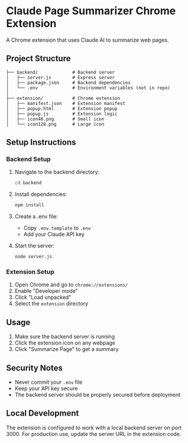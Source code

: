 # Claude Page Summarizer Chrome Extension

A Chrome extension that uses Claude AI to summarize web pages.

## Project Structure

```
├── backend/             # Backend server
│   ├── server.js        # Express server
│   ├── package.json     # Backend dependencies
│   └── .env             # Environment variables (not in repo)
│
├── extension/           # Chrome extension
│   ├── manifest.json    # Extension manifest
│   ├── popup.html       # Extension popup
│   ├── popup.js         # Extension logic
│   ├── icon48.png       # Small icon
│   └── icon128.png      # Large icon
```

## Setup Instructions

### Backend Setup
1. Navigate to the backend directory:
   ```bash
   cd backend
   ```

2. Install dependencies:
   ```bash
   npm install
   ```

3. Create a .env file:
   - Copy `.env.template` to `.env`
   - Add your Claude API key

4. Start the server:
   ```bash
   node server.js
   ```

### Extension Setup
1. Open Chrome and go to `chrome://extensions/`
2. Enable "Developer mode"
3. Click "Load unpacked"
4. Select the `extension` directory

## Usage
1. Make sure the backend server is running
2. Click the extension icon on any webpage
3. Click "Summarize Page" to get a summary

## Security Notes
- Never commit your `.env` file
- Keep your API key secure
- The backend server should be properly secured before deployment

## Local Development
The extension is configured to work with a local backend server on port 3000. For production use, update the server URL in the extension code.